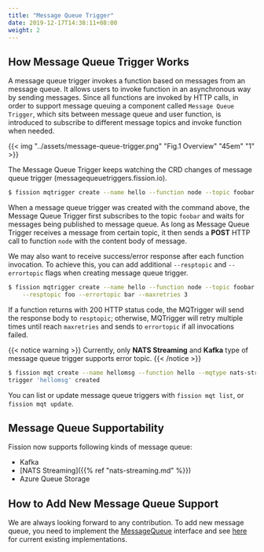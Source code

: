 ```yaml
---
title: "Message Queue Trigger"
date: 2019-12-17T14:38:11+08:00
weight: 2
---
```


## How Message Queue Trigger Works

A message queue trigger invokes a function based on messages from an message queue.
It allows users to invoke function in an asynchronous  way by sending messages.
Since all functions are invoked by HTTP calls, in order to support message queuing a component called `Message Queue Trigger`, which sits between message queue and user function, is introduced to subscribe to different message topics and invoke function when needed.

{{< img "../assets/message-queue-trigger.png" "Fig.1 Overview" "45em" "1" >}}

The Message Queue Trigger keeps watching the CRD changes of message queue trigger (messagequeuetriggers.fission.io).

```bash
$ fission mqtrigger create --name hello --function node --topic foobar
```

When a message queue trigger was created with the command above, the Message Queue Trigger first subscribes to the topic `foobar` and waits for messages being published to message queue.
As long as Message Queue Trigger receives a message from certain topic, it then sends a **POST** HTTP call to function `node` with the content body of message.

We may also want to receive success/error response after each function invocation. To achieve this, you can add additional `--resptopic` and `--errortopic` flags when creating message queue trigger.

```bash
$ fission mqtrigger create --name hello --function node --topic foobar \
    --resptopic foo --errortopic bar --maxretries 3
```

If a function returns with 200 HTTP status code, the MQTrigger will send the response body to `resptopic`; otherwise, MQTrigger will retry multiple times until reach `maxretries` and sends to `errortopic` if all invocations failed.

{{< notice warning >}}
Currently, only **NATS Streaming** and **Kafka** type of message queue trigger supports error topic.
{{< /notice >}}

```bash
$ fission mqt create --name hellomsg --function hello --mqtype nats-streaming --topic newfile --resptopic newfileresponse
trigger 'hellomsg' created
```

You can list or update message queue triggers with `fission mqt list`, or `fission mqt update`.

## Message Queue Supportability

Fission now supports following kinds of message queue:

* Kafka
* [NATS Streaming]({{% ref "nats-streaming.md" %}})
* Azure Queue Storage

## How to Add New Message Queue Support

We are always looking forward to any contribution.
To add new message queue, you need to implement the [MessageQueue](https://github.com/fission/fission/blob/master/pkg/mqtrigger/messageQueue/messageQueue.go#L50-L53) interface and see [here](https://github.com/fission/fission/tree/master/pkg/mqtrigger/messageQueue) for current existing implementations.
